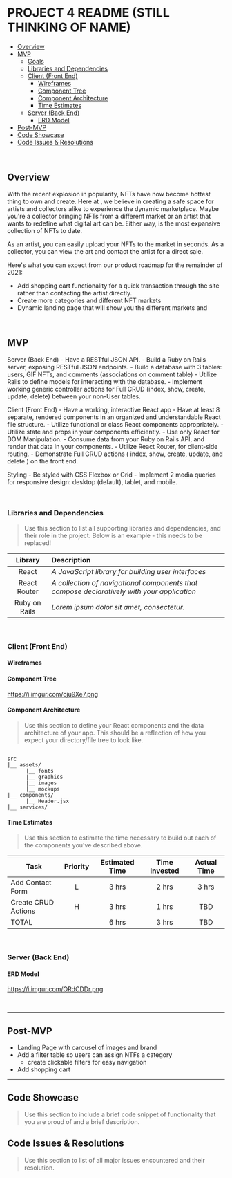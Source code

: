 # PROJECT 4 README (STILL THINKING OF NAME) <!-- omit in toc -->

- [Overview](#overview)
- [MVP](#mvp)
  - [Goals](#goals)
  - [Libraries and Dependencies](#libraries-and-dependencies)
  - [Client (Front End)](#client-front-end)
    - [Wireframes](#wireframes)
    - [Component Tree](#component-tree)
    - [Component Architecture](#component-architecture)
    - [Time Estimates](#time-estimates)
  - [Server (Back End)](#server-back-end)
    - [ERD Model](#erd-model)
- [Post-MVP](#post-mvp)
- [Code Showcase](#code-showcase)
- [Code Issues & Resolutions](#code-issues--resolutions)

<br>

## Overview

With the recent explosion in popularity, NFTs have now become hottest thing to own and create. Here at <name of app>, we believe in creating a safe space for artists and collectors alike to experience the dynamic marketplace. Maybe you're a collector bringing NFTs from a different market or an artist that wants to redefine what digital art can be. Either way, <name of app> is the most expansive collection of NFTs to date. 
  
As an artist, you can easily upload your NFTs to the market in seconds. As a collector, you can view the art and contact the artist for a direct sale.
  
Here's what you can expect from our product roadmap for the remainder of 2021:
  - Add shopping cart functionality for a quick transaction through the site rather than contacting the artist directly.
  - Create more categories and different NFT markets
  - Dynamic landing page that will show you the different markets and 

<br>

## MVP
Server (Back End)
    - Have a RESTful JSON API.
    - Build a Ruby on Rails server, exposing RESTful JSON endpoints.
        - Build a database with 3 tables: users, GIF NFTs, and comments (associations on comment table)
    - Utilize Rails to define models for interacting with the database.
    - Implement working generic controller actions for Full CRUD (index, show, create, update, delete) between your non-User tables.

Client (Front End)
    - Have a working, interactive React app
        - Have at least 8 separate, rendered components in an organized and understandable React file structure.
        - Utilize functional or class React components appropriately.
        - Utilize state and props in your components efficiently.
        - Use only React for DOM Manipulation.
    - Consume data from your Ruby on Rails API, and render that data in your components.
    - Utilize React Router, for client-side routing.
    - Demonstrate Full CRUD actions ( index, show, create, update, and delete ) on the front end.

Styling
    - Be styled with CSS Flexbox or Grid
    - Implement 2 media queries for responsive design: desktop (default), tablet, and mobile.

<br>

### Libraries and Dependencies

> Use this section to list all supporting libraries and dependencies, and their role in the project. Below is an example - this needs to be replaced!

|     Library      | Description                                |
| :--------------: | :----------------------------------------- |
|      React       | _A JavaScript library for building user interfaces_ |
|   React Router   | _A collection of navigational components that compose declaratively with your application_ |
|     Ruby on Rails      | _Lorem ipsum dolor sit amet, consectetur._ |

<br>

### Client (Front End)

#### Wireframes



#### Component Tree

https://i.imgur.com/cju9Xe7.png

#### Component Architecture

> Use this section to define your React components and the data architecture of your app. This should be a reflection of how you expect your directory/file tree to look like. 

``` structure

src
|__ assets/
      |__ fonts
      |__ graphics
      |__ images
      |__ mockups
|__ components/
      |__ Header.jsx
|__ services/

```

#### Time Estimates

> Use this section to estimate the time necessary to build out each of the components you've described above.

| Task                | Priority | Estimated Time | Time Invested | Actual Time |
| ------------------- | :------: | :------------: | :-----------: | :---------: |
| Add Contact Form    |    L     |     3 hrs      |     2 hrs     |    3 hrs    |
| Create CRUD Actions |    H     |     3 hrs      |     1 hrs     |     TBD     |
| TOTAL               |          |     6 hrs      |     3 hrs     |     TBD     |

<br>

### Server (Back End)

#### ERD Model

https://i.imgur.com/ORdCDDr.png

<br>

***

## Post-MVP

- Landing Page with carousel of images and brand
- Add a filter table so users can assign NTFs a category
  - create clickable filters for easy navigation
- Add shopping cart

***

## Code Showcase

> Use this section to include a brief code snippet of functionality that you are proud of and a brief description.

## Code Issues & Resolutions

> Use this section to list of all major issues encountered and their resolution.
